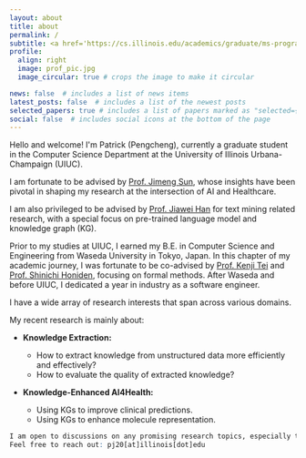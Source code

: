 ```yaml
---
layout: about
title: about
permalink: /
subtitle: <a href='https://cs.illinois.edu/academics/graduate/ms-program'>MSCS</a> @ <a href='https://cs.illinois.edu/'>UIUC</a>.
profile:
  align: right
  image: prof_pic.jpg
  image_circular: true # crops the image to make it circular

news: false  # includes a list of news items
latest_posts: false  # includes a list of the newest posts
selected_papers: true # includes a list of papers marked as "selected={true}"
social: false  # includes social icons at the bottom of the page
---
```

Hello and welcome! I'm Patrick (Pengcheng), currently a graduate student in the Computer Science Department at the University of Illinois Urbana-Champaign (UIUC). 

I am fortunate to be advised by [Prof. Jimeng Sun](https://www.sunlab.org/), whose insights have been pivotal in shaping my research at the intersection of AI and Healthcare. 

I am also privileged to be advised by [Prof. Jiawei Han](http://hanj.cs.illinois.edu/) for text mining related research, with a special focus on pre-trained language model and knowledge graph (KG).

Prior to my studies at UIUC, I earned my B.E. in Computer Science and Engineering from Waseda University in Tokyo, Japan. In this chapter of my academic journey, I was fortunate to be co-advised by [Prof. Kenji Tei](https://www.tei-lab.jp/en/professors/) and [Prof. Shinichi Honiden](https://www.nii.ac.jp/en/faculty/architecture/honiden_shinichi/), focusing on formal methods. After Waseda and before UIUC, I dedicated a year in industry as a software engineer.

I have a wide array of research interests that span across various domains.

My recent research is mainly about:

- **Knowledge Extraction:** 
  - How to extract knowledge from unstructured data more efficiently and effectively?
  - How to evaluate the quality of extracted knowledge?
  
- **Knowledge-Enhanced AI4Health:** 
  - Using KGs to improve clinical predictions.
  - Using KGs to enhance molecule representation.

```R
I am open to discussions on any promising research topics, especially those related to drug discovery.
Feel free to reach out: pj20[at]illinois[dot]edu
```


